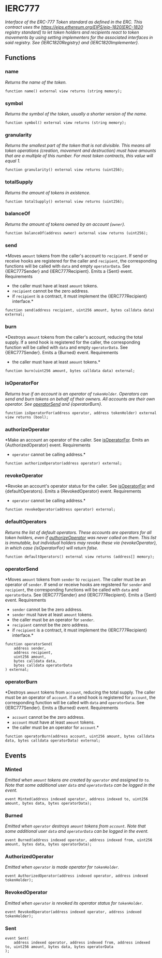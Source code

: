 # IERC777
*Interface of the ERC-777 Token standard as defined in the ERC.
This contract uses the
https://eips.ethereum.org/EIPS/eip-1820[ERC-1820 registry standard] to let
token holders and recipients react to token movements by using setting implementers
for the associated interfaces in said registry. See {IERC1820Registry} and
{IERC1820Implementer}.*


## Functions
### name

*Returns the name of the token.*


```solidity
function name() external view returns (string memory);
```

### symbol

*Returns the symbol of the token, usually a shorter version of the
name.*


```solidity
function symbol() external view returns (string memory);
```

### granularity

*Returns the smallest part of the token that is not divisible. This
means all token operations (creation, movement and destruction) must have
amounts that are a multiple of this number.
For most token contracts, this value will equal 1.*


```solidity
function granularity() external view returns (uint256);
```

### totalSupply

*Returns the amount of tokens in existence.*


```solidity
function totalSupply() external view returns (uint256);
```

### balanceOf

*Returns the amount of tokens owned by an account (`owner`).*


```solidity
function balanceOf(address owner) external view returns (uint256);
```

### send

*Moves `amount` tokens from the caller's account to `recipient`.
If send or receive hooks are registered for the caller and `recipient`,
the corresponding functions will be called with `data` and empty
`operatorData`. See {IERC777Sender} and {IERC777Recipient}.
Emits a {Sent} event.
Requirements
- the caller must have at least `amount` tokens.
- `recipient` cannot be the zero address.
- if `recipient` is a contract, it must implement the {IERC777Recipient}
interface.*


```solidity
function send(address recipient, uint256 amount, bytes calldata data) external;
```

### burn

*Destroys `amount` tokens from the caller's account, reducing the
total supply.
If a send hook is registered for the caller, the corresponding function
will be called with `data` and empty `operatorData`. See {IERC777Sender}.
Emits a {Burned} event.
Requirements
- the caller must have at least `amount` tokens.*


```solidity
function burn(uint256 amount, bytes calldata data) external;
```

### isOperatorFor

*Returns true if an account is an operator of `tokenHolder`.
Operators can send and burn tokens on behalf of their owners. All
accounts are their own operator.
See [operatorSend](/lib/openzeppelin-contracts/contracts/interfaces/IERC777.sol/interface.IERC777.md#operatorsend) and {operatorBurn}.*


```solidity
function isOperatorFor(address operator, address tokenHolder) external view returns (bool);
```

### authorizeOperator

*Make an account an operator of the caller.
See [isOperatorFor](/lib/openzeppelin-contracts/contracts/interfaces/IERC777.sol/interface.IERC777.md#isoperatorfor).
Emits an {AuthorizedOperator} event.
Requirements
- `operator` cannot be calling address.*


```solidity
function authorizeOperator(address operator) external;
```

### revokeOperator

*Revoke an account's operator status for the caller.
See [isOperatorFor](/lib/openzeppelin-contracts/contracts/interfaces/IERC777.sol/interface.IERC777.md#isoperatorfor) and {defaultOperators}.
Emits a {RevokedOperator} event.
Requirements
- `operator` cannot be calling address.*


```solidity
function revokeOperator(address operator) external;
```

### defaultOperators

*Returns the list of default operators. These accounts are operators
for all token holders, even if [authorizeOperator](/lib/openzeppelin-contracts/contracts/interfaces/IERC777.sol/interface.IERC777.md#authorizeoperator) was never called on
them.
This list is immutable, but individual holders may revoke these via
{revokeOperator}, in which case {isOperatorFor} will return false.*


```solidity
function defaultOperators() external view returns (address[] memory);
```

### operatorSend

*Moves `amount` tokens from `sender` to `recipient`. The caller must
be an operator of `sender`.
If send or receive hooks are registered for `sender` and `recipient`,
the corresponding functions will be called with `data` and
`operatorData`. See {IERC777Sender} and {IERC777Recipient}.
Emits a {Sent} event.
Requirements
- `sender` cannot be the zero address.
- `sender` must have at least `amount` tokens.
- the caller must be an operator for `sender`.
- `recipient` cannot be the zero address.
- if `recipient` is a contract, it must implement the {IERC777Recipient}
interface.*


```solidity
function operatorSend(
    address sender,
    address recipient,
    uint256 amount,
    bytes calldata data,
    bytes calldata operatorData
) external;
```

### operatorBurn

*Destroys `amount` tokens from `account`, reducing the total supply.
The caller must be an operator of `account`.
If a send hook is registered for `account`, the corresponding function
will be called with `data` and `operatorData`. See {IERC777Sender}.
Emits a {Burned} event.
Requirements
- `account` cannot be the zero address.
- `account` must have at least `amount` tokens.
- the caller must be an operator for `account`.*


```solidity
function operatorBurn(address account, uint256 amount, bytes calldata data, bytes calldata operatorData) external;
```

## Events
### Minted
*Emitted when `amount` tokens are created by `operator` and assigned to `to`.
Note that some additional user `data` and `operatorData` can be logged in the event.*


```solidity
event Minted(address indexed operator, address indexed to, uint256 amount, bytes data, bytes operatorData);
```

### Burned
*Emitted when `operator` destroys `amount` tokens from `account`.
Note that some additional user `data` and `operatorData` can be logged in the event.*


```solidity
event Burned(address indexed operator, address indexed from, uint256 amount, bytes data, bytes operatorData);
```

### AuthorizedOperator
*Emitted when `operator` is made operator for `tokenHolder`.*


```solidity
event AuthorizedOperator(address indexed operator, address indexed tokenHolder);
```

### RevokedOperator
*Emitted when `operator` is revoked its operator status for `tokenHolder`.*


```solidity
event RevokedOperator(address indexed operator, address indexed tokenHolder);
```

### Sent

```solidity
event Sent(
    address indexed operator, address indexed from, address indexed to, uint256 amount, bytes data, bytes operatorData
);
```

